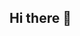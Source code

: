 ## Hi there 👋

<!--

We:
* are a team of passionate high-schoolers out of Lexington Massachussets exploring the fields of aerospace engineering and robotics.
* :rocket: Design and launch advanced model rockets 
* :airplane: Build and fly UAVs
* :sunglasses: Learn skills such as CAD, simulation, manufacturing, electronics, and data analysis.
* :muscle: Win competitions
* :smiling_imp: Violate ITAR
- - - -
![image](https://user-images.githubusercontent.com/26860328/182507514-d7255c4d-3919-48e5-ac0f-178cde0b8dd0.png)
The missile may know where it is,
But I don't know...
Why the hell you havent joined already!

-->
